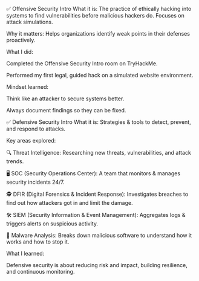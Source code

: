✅ Offensive Security Intro
What it is: The practice of ethically hacking into systems to find vulnerabilities before malicious hackers do. Focuses on attack simulations.

Why it matters: Helps organizations identify weak points in their defenses proactively.

What I did:

Completed the Offensive Security Intro room on TryHackMe.

Performed my first legal, guided hack on a simulated website environment.

Mindset learned:

Think like an attacker to secure systems better.

Always document findings so they can be fixed.

✅ Defensive Security Intro
What it is: Strategies & tools to detect, prevent, and respond to attacks.

Key areas explored:

🔍 Threat Intelligence: Researching new threats, vulnerabilities, and attack trends.

🖥 SOC (Security Operations Center): A team that monitors & manages security incidents 24/7.

🕵️ DFIR (Digital Forensics & Incident Response): Investigates breaches to find out how attackers got in and limit the damage.

🛠 SIEM (Security Information & Event Management): Aggregates logs & triggers alerts on suspicious activity.

🧬 Malware Analysis: Breaks down malicious software to understand how it works and how to stop it.

What I learned:

Defensive security is about reducing risk and impact, building resilience, and continuous monitoring.
